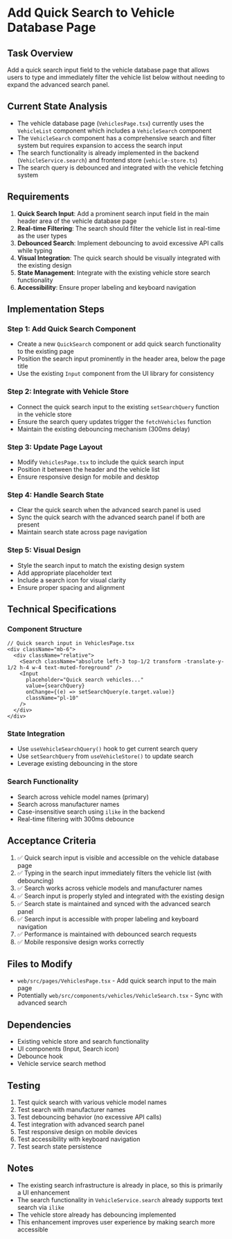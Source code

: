 # Add Quick Search to Vehicle Database Page

## Task Overview
Add a quick search input field to the vehicle database page that allows users to type and immediately filter the vehicle list below without needing to expand the advanced search panel.

## Current State Analysis
- The vehicle database page (`VehiclesPage.tsx`) currently uses the `VehicleList` component which includes a `VehicleSearch` component
- The `VehicleSearch` component has a comprehensive search and filter system but requires expansion to access the search input
- The search functionality is already implemented in the backend (`VehicleService.search`) and frontend store (`vehicle-store.ts`)
- The search query is debounced and integrated with the vehicle fetching system

## Requirements
1. **Quick Search Input**: Add a prominent search input field in the main header area of the vehicle database page
2. **Real-time Filtering**: The search should filter the vehicle list in real-time as the user types
3. **Debounced Search**: Implement debouncing to avoid excessive API calls while typing
4. **Visual Integration**: The quick search should be visually integrated with the existing design
5. **State Management**: Integrate with the existing vehicle store search functionality
6. **Accessibility**: Ensure proper labeling and keyboard navigation

## Implementation Steps

### Step 1: Add Quick Search Component
- Create a new `QuickSearch` component or add quick search functionality to the existing page
- Position the search input prominently in the header area, below the page title
- Use the existing `Input` component from the UI library for consistency

### Step 2: Integrate with Vehicle Store
- Connect the quick search input to the existing `setSearchQuery` function in the vehicle store
- Ensure the search query updates trigger the `fetchVehicles` function
- Maintain the existing debouncing mechanism (300ms delay)

### Step 3: Update Page Layout
- Modify `VehiclesPage.tsx` to include the quick search input
- Position it between the header and the vehicle list
- Ensure responsive design for mobile and desktop

### Step 4: Handle Search State
- Clear the quick search when the advanced search panel is used
- Sync the quick search with the advanced search panel if both are present
- Maintain search state across page navigation

### Step 5: Visual Design
- Style the search input to match the existing design system
- Add appropriate placeholder text
- Include a search icon for visual clarity
- Ensure proper spacing and alignment

## Technical Specifications

### Component Structure
```tsx
// Quick search input in VehiclesPage.tsx
<div className="mb-6">
  <div className="relative">
    <Search className="absolute left-3 top-1/2 transform -translate-y-1/2 h-4 w-4 text-muted-foreground" />
    <Input
      placeholder="Quick search vehicles..."
      value={searchQuery}
      onChange={(e) => setSearchQuery(e.target.value)}
      className="pl-10"
    />
  </div>
</div>
```

### State Integration
- Use `useVehicleSearchQuery()` hook to get current search query
- Use `setSearchQuery` from `useVehicleStore()` to update search
- Leverage existing debouncing in the store

### Search Functionality
- Search across vehicle model names (primary)
- Search across manufacturer names
- Case-insensitive search using `ilike` in the backend
- Real-time filtering with 300ms debounce

## Acceptance Criteria
1. ✅ Quick search input is visible and accessible on the vehicle database page
2. ✅ Typing in the search input immediately filters the vehicle list (with debouncing)
3. ✅ Search works across vehicle models and manufacturer names
4. ✅ Search input is properly styled and integrated with the existing design
5. ✅ Search state is maintained and synced with the advanced search panel
6. ✅ Search input is accessible with proper labeling and keyboard navigation
7. ✅ Performance is maintained with debounced search requests
8. ✅ Mobile responsive design works correctly

## Files to Modify
- `web/src/pages/VehiclesPage.tsx` - Add quick search input to the main page
- Potentially `web/src/components/vehicles/VehicleSearch.tsx` - Sync with advanced search

## Dependencies
- Existing vehicle store and search functionality
- UI components (Input, Search icon)
- Debounce hook
- Vehicle service search method

## Testing
1. Test quick search with various vehicle model names
2. Test search with manufacturer names
3. Test debouncing behavior (no excessive API calls)
4. Test integration with advanced search panel
5. Test responsive design on mobile devices
6. Test accessibility with keyboard navigation
7. Test search state persistence

## Notes
- The existing search infrastructure is already in place, so this is primarily a UI enhancement
- The search functionality in `VehicleService.search` already supports text search via `ilike`
- The vehicle store already has debouncing implemented
- This enhancement improves user experience by making search more accessible
